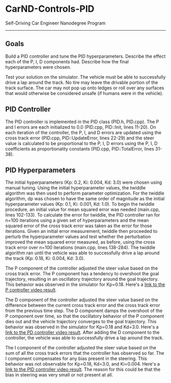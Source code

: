 # CarND-Controls-PID
Self-Driving Car Engineer Nanodegree Program

---

## Goals

Build a PID controller and tune the PID hyperparameters.  Describe the effect each of the P, I, D components had.  Describe how the final hyperparameters were chosen.

Test your solution on the simulator.  The vehicle must be able to successfully drive a lap around the track.  No tire may leave the drivable portion of the track surface.  The car may not pop up onto ledges or roll over any surfaces that would otherwise be considered unsafe (if humans were in the vehicle).

## PID Controller

The PID controller is implemented in the PID class (PID.h, PID.cpp).  The P and I errors are each initialized to 0.0 (PID.cpp, PID::Init, lines 11-20).  On each iteration of the controller, the P, I, and D errors are updated using the cross track error (PID.cpp, PID::UpdateError, lines 22-29) and the steer value is calculated to be proportional to the P, I, D errors using the P, I, D coefficients as proportionality constants (PID.cpp, PID::TotalError, lines 31-38).

## PID Hyperparameters

The initial hyperparameters (Kp: 0.2, Ki: 0.004, Kd: 3.0) were chosen using manual tuning.  Using the initial hyperparameter values, the twiddle algorithm was then used to perform parameter optimization.  For the twiddle algorithm, dp was chosen to have the same order of magnitude as the initial hyperparameter values (Kp: 0.1, Ki: 0.001, Kd: 1.0).  To begin the twiddle procedure, an initial value for mean squared error was needed (main.cpp, lines 102-133).  To calculate the error for twiddle, the PID controller ran for n=100 iterations using a given set of hyperparameters and the mean squared error of the cross track error was taken as the error for those iterations.  Given an initial error measurement, twiddle then proceeded to perturb the hyperparameter values and test whether the perturbation improved the mean squared error measured, as before, using the cross track error over n=100 iterations (main.cpp, lines 138-284).  The twiddle algorithm ran until the vehicle was able to successfully drive a lap around the track (Kp: 0.18, Ki: 0.004, Kd: 3.0).

The P component of the controller adjusted the steer value based on the cross track error.  The P component has a tendency to overshoot the goal trajectory, resulting in an oscillatory trajectory around the goal trajectory.  This behavior was observed in the simulator for Kp=0.18.  Here's a [link to the P controller video result](p_0.18_control_project.mp4).

The D component of the controller adjusted the steer value based on the difference between the current cross track error and the cross track error from the previous time step.  The D component damps the overshoot of the P component over time, so that the oscillatory behavior of the P component dies out and the vehicle trajectory converges to the goal trajectory.  This behavior was observed in the simulator for Kp=0.18 and Kd=3.0.  Here's a [link to the PD controller video result](p_0.18_d_3.0_control_project.mp4).  After adding the D component to the controller, the vehicle was able to successfully drive a lap around the track.

The I component of the controller adjusted the steer value based on the sum of all the cross track errors that the controller has observed so far.  The I component compensates for any bias present in the steering.  This behavior was not observable for Kp=0.18, Kd=3.0, and Ki=0.004.  Here's a [link to the PID controller video result](pid_control_project.mp4).  The reason for this could be that the bias in steering was very small or not present at all.
